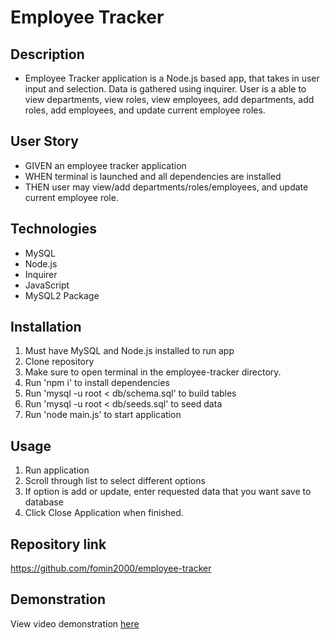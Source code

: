 # Employee Tracker 

## Description
- Employee Tracker application is a Node.js based app, that takes in user input and selection. Data is gathered using inquirer. User is a able to view departments, view roles, view employees, add departments, add roles, add employees, and update current employee roles.

## User Story
- GIVEN an employee tracker application
- WHEN terminal is launched and all dependencies are installed
- THEN user may view/add departments/roles/employees, and update current employee role.

## Technologies
- MySQL
- Node.js
- Inquirer
- JavaScript
- MySQL2 Package

## Installation
1. Must have MySQL and Node.js installed to run app
2. Clone repository
3. Make sure to open terminal in the employee-tracker directory.
4. Run 'npm i' to install dependencies
5. Run 'mysql -u root < db/schema.sql' to build tables
6. Run 'mysql -u root < db/seeds.sql' to seed data
7. Run 'node main.js' to start application

## Usage
1. Run application
2. Scroll through list to select different options
3. If option is add or update, enter requested data that you want save to database
4. Click Close Application when finished.



## Repository link
https://github.com/fomin2000/employee-tracker

## Demonstration
View video demonstration [here](https://drive.google.com/file/d/1nr0HG00GLhIabW0li7gLIEMcoMQd6UDo/view)
